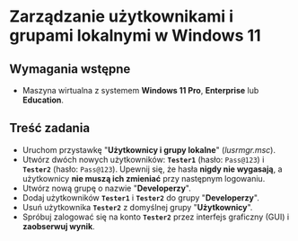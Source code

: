 # Zarządzanie użytkownikami i grupami lokalnymi w Windows 11
## Wymagania wstępne
- Maszyna wirtualna z systemem **Windows 11 Pro**, **Enterprise** lub **Education**.
## Treść zadania
- Uruchom przystawkę "**Użytkownicy i grupy lokalne**" (_lusrmgr.msc_).
- Utwórz dwóch nowych użytkowników: **`Tester1`** (hasło: `Pass@123`) i **`Tester2`** (hasło: `Pass@123`). Upewnij się, że hasła **nigdy nie wygasają**, a użytkownicy **nie muszą ich zmieniać** przy następnym logowaniu.
- Utwórz nową grupę o nazwie "**Developerzy**".
- Dodaj użytkowników **`Tester1`** i **`Tester2`** do grupy "**Developerzy**".
- Usuń użytkownika **`Tester2`** z domyślnej grupy "**Użytkownicy**".
- Spróbuj zalogować się na konto **`Tester2`** przez interfejs graficzny (GUI) i **zaobserwuj wynik**.
